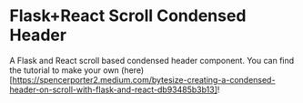 # Flask+React Scroll Condensed Header

A Flask and React scroll based condensed header component. You can find the tutorial to make your own (here)[https://spencerporter2.medium.com/bytesize-creating-a-condensed-header-on-scroll-with-flask-and-react-db93485b3b13]! 
